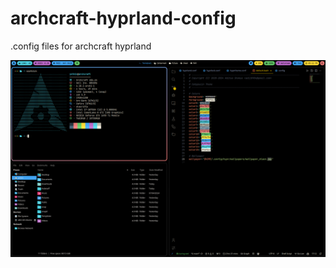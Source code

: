 # archcraft-hyprland-config
.config files for archcraft hyprland

![Archcraft](./Screenshot_2024-07-29-17-12-02_19364.png)